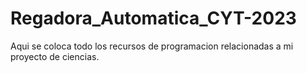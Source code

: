 # Regadora_Automatica_CYT-2023
Aqui se coloca todo los recursos de programacion relacionadas a mi proyecto de ciencias.
